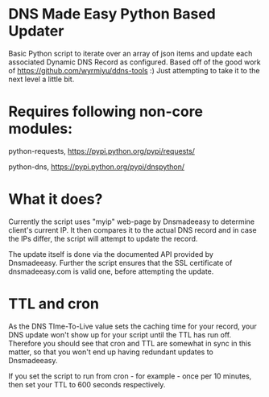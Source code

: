 DNS Made Easy Python Based Updater
==========
Basic Python script to iterate over an array of json items and update each associated Dynamic DNS Record as configured.
Based off of the good work of https://github.com/wyrmiyu/ddns-tools :)
Just attempting to take it to the next level a little bit.


Requires following non-core modules:
==========

python-requests, https://pypi.python.org/pypi/requests/

python-dns, https://pypi.python.org/pypi/dnspython/


What it does?
==========
Currently the script uses "myip" web-page by Dnsmadeeasy to determine client's current IP.
It then compares it to the actual DNS record and in case the IPs differ, the script will attempt to update the record.

The update itself is done via the documented API provided by Dnsmadeeasy.
Further the script ensures that the SSL certificate of dnsmadeeasy.com is valid one, before attempting the update.


TTL and cron
==========
As the DNS TIme-To-Live value sets the caching time for your record, your DNS update won't show up
for your script until the TTL has run off. Therefore you should see that cron and TTL are somewhat in
sync in this matter, so that you won't end up having redundant updates to Dnsmadeeasy.

If you set the script to run from cron - for example - once per 10 minutes, then set your TTL to 600 seconds respectively.

